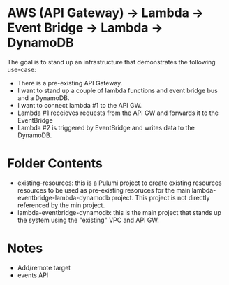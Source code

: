 # AWS (API Gateway) -> Lambda -> Event Bridge -> Lambda -> DynamoDB

The goal is to stand up an infrastructure that demonstrates the following use-case:

- There is a pre-existing API Gateway.
- I want to stand up a couple of lambda functions and event bridge bus and a DynamoDB.
- I want to connect lambda #1 to the API GW.
- Lambda #1 receieves requests from the API GW and forwards it to the EventBridge
- Lambda #2 is triggered by EventBridge and writes data to the DynamoDB.

# Folder Contents

- existing-resources: this is a Pulumi project to create existing resources resources to be used as pre-existing resoruces for the main lambda-eventbridge-lambda-dynamodb project. This project is not directly referenced by the min project.
- lambda-eventbridge-dynamodb: this is the main project that stands up the system using the "existing" VPC and API GW.

# Notes

- Add/remote target
- events API
